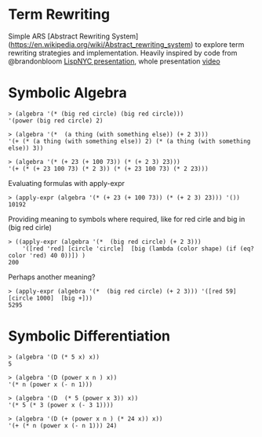 #  Term Rewriting
Simple ARS [Abstract Rewriting System] (https://en.wikipedia.org/wiki/Abstract_rewriting_system) to explore term rewriting strategies and implementation. Heavily inspired by code from @brandonbloom [LispNYC presentation](https://gist.github.com/brandonbloom/ee9bef2b892fddb63f3e), whole presentation [video](https://vimeo.com/155448425)

# Symbolic Algebra 

```
> (algebra '(* (big red circle) (big red circle)))
'(power (big red circle) 2)

> (algebra '(*  (a thing (with something else)) (+ 2 3)))
'(+ (* (a thing (with something else)) 2) (* (a thing (with something else)) 3))

> (algebra '(* (+ 23 (+ 100 73)) (* (+ 2 3) 23)))
'(+ (* (+ 23 100 73) (* 2 3)) (* (+ 23 100 73) (* 2 23)))

```
Evaluating formulas with apply-expr 
```
> (apply-expr (algebra '(* (+ 23 (+ 100 73)) (* (+ 2 3) 23))) '())
10192

```
Providing meaning to symbols where required, like for red cirle and big in (big red cirle)
```
> ((apply-expr (algebra '(*  (big red circle) (+ 2 3))) 
    '([red 'red] [circle 'circle]  [big (lambda (color shape) (if (eq? color 'red) 40 0))]) )
200
```
Perhaps another meaning?

```
> (apply-expr (algebra '(*  (big red circle) (+ 2 3))) '([red 59] [circle 1000]  [big +]))
5295

```

# Symbolic Differentiation

```
> (algebra '(D (* 5 x) x))
5

> (algebra '(D (power x n ) x))
'(* n (power x (- n 1)))

> (algebra '(D  (* 5 (power x 3)) x))
'(* 5 (* 3 (power x (- 3 1))))

> (algebra '(D (+ (power x n ) (* 24 x)) x))
'(+ (* n (power x (- n 1))) 24)

```
